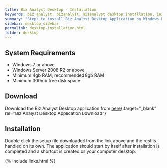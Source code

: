 ```yaml
---
title: Biz Analyst Desktop - Installation
keywords: biz analyst, bizanalyst, bizanalyst desktop installation, install, bizanalyst installation
summary: "Steps to install Biz Analyst Desktop Application on Windows PC"
sidebar: desktop_sidebar
permalink: desktop-installation.html
folder: desktop
---
```


## System Requirements
+ Windows 7 or above
+ Windows Server 2008 R2 or above
+ Minimum 4gb RAM, recommended 8gb RAM
+ Minimum 300mb free disk space

## Download

Download the Biz Analyst Desktop application from [here](https://bizanalyst.in/#setup){:target="_blank" rel="Biz Analyst Desktop Application Download"}

## Installation

Double click the setup file downloaded from the link above and the rest is handled on its own.
The application should start by itself after installation is completed and a shortcut is created on your computer desktop.

{% include links.html %}
